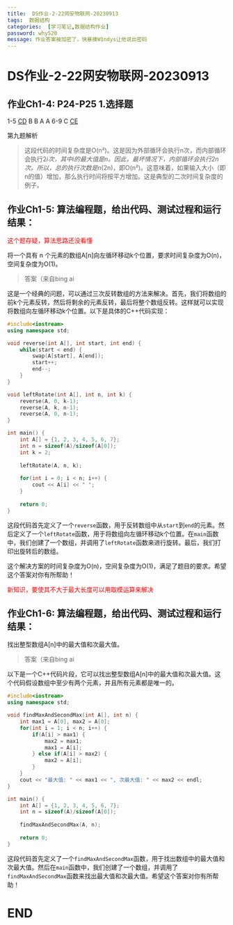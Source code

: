 ```yaml
---
title:  DS作业-2-22网安物联网-20230913
tags:  数据结构
categories:  [学习笔记,数据结构作业]
password: why520
message: 作业答案被加密了，快暴揍W1ndys让他说出密码
---
```


# **DS作业-2-22网安物联网-20230913**

## **作业Ch1-4:**  P24-P25 1.选择题

1-5  <u>CD</u>    B  B A A   6-9  C  <u>CE</u>  

第九题解析

> 这段代码的时间复杂度是O(n²)。这是因为外部循环会执行n次，而内部循环会执行2*i次，其中i的最大值是n。因此，最坏情况下，内部循环会执行2n次。所以，总的执行次数是n*(2n)，即O(n²)。这意味着，如果输入大小（即n的值）增加，那么执行时间将按平方增加。这是典型的二次时间复杂度的例子。

## **作业Ch1-5:**  算法编程题，给出代码、测试过程和运行结果：

<font color='red'>这个题存疑，算法思路还没看懂</font>

将一个具有 n 个元素的数组A[n]向左循环移动k个位置，要求时间复杂度为O(n)，空间复杂度为O(1)。

> 答案（来自bing ai

这是一个经典的问题，可以通过三次反转数组的方法来解决。首先，我们将数组的前k个元素反转，然后将剩余的元素反转，最后将整个数组反转。这样就可以实现将数组向左循环移动k个位置。以下是具体的C++代码实现：

```c++
#include<iostream>
using namespace std;

void reverse(int A[], int start, int end) {
    while(start < end) {
        swap(A[start], A[end]);
        start++;
        end--;
    }
}

void leftRotate(int A[], int n, int k) {
    reverse(A, 0, k-1);
    reverse(A, k, n-1);
    reverse(A, 0, n-1);
}

int main() {
    int A[] = {1, 2, 3, 4, 5, 6, 7};
    int n = sizeof(A)/sizeof(A[0]);
    int k = 2;
    
    leftRotate(A, n, k);
    
    for(int i = 0; i < n; i++) {
        cout << A[i] << " ";
    }
    
    return 0;
}
```

这段代码首先定义了一个`reverse`函数，用于反转数组中从`start`到`end`的元素。然后定义了一个`leftRotate`函数，用于将数组向左循环移动k个位置。在`main`函数中，我们创建了一个数组，并调用了`leftRotate`函数来进行旋转。最后，我们打印出旋转后的数组。

这个解决方案的时间复杂度为O(n)，空间复杂度为O(1)，满足了题目的要求。希望这个答案对你有所帮助！

<font color='red'>新知识，要使其不大于最大长度可以用取模运算来解决</font>

## **作业Ch1-6:**  算法编程题，给出代码、测试过程和运行结果：

找出整型数组A[n]中的最大值和次最大值。

> 答案（来自bing ai

以下是一个C++代码片段，它可以找出整型数组A[n]中的最大值和次最大值。这个代码假设数组中至少有两个元素，并且所有元素都是唯一的。

```c++
#include<iostream>
using namespace std;

void findMaxAndSecondMax(int A[], int n) {
    int max1 = A[0], max2 = A[0];
    for(int i = 1; i < n; i++) {
        if(A[i] > max1) {
            max2 = max1;
            max1 = A[i];
        } else if(A[i] > max2) {
            max2 = A[i];
        }
    }
    cout << "最大值: " << max1 << ", 次最大值: " << max2 << endl;
}

int main() {
    int A[] = {1, 2, 3, 4, 5, 6, 7};
    int n = sizeof(A)/sizeof(A[0]);
    
    findMaxAndSecondMax(A, n);
    
    return 0;
}
```

这段代码首先定义了一个`findMaxAndSecondMax`函数，用于找出数组中的最大值和次最大值。然后在`main`函数中，我们创建了一个数组，并调用了`findMaxAndSecondMax`函数来找出最大值和次最大值。希望这个答案对你有所帮助！

# END